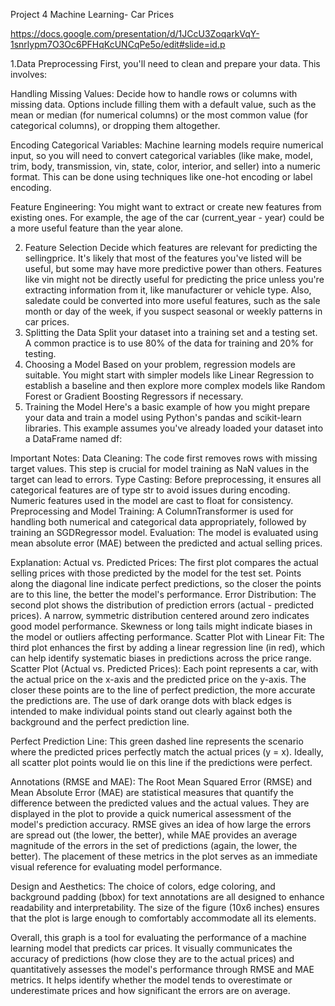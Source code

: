 Project 4 Machine Learning- Car Prices

https://docs.google.com/presentation/d/1JCcU3ZoqarkVqY-1snrlypm7O3Oc6PFHqKcUNCqPe5o/edit#slide=id.p

1.Data Preprocessing 
First, you'll need to clean and prepare your data. This involves:

Handling Missing Values: Decide how to handle rows or columns with missing data. Options include filling them with a default value, such as the mean or median (for numerical columns) or the most common value (for categorical columns), or dropping them altogether.

Encoding Categorical Variables: Machine learning models require numerical input, so you will need to convert categorical variables (like make, model, trim, body, transmission, vin, state, color, interior, and seller) into a numeric format. This can be done using techniques like one-hot encoding or label encoding.

Feature Engineering: You might want to extract or create new features from existing ones. For example, the age of the car (current_year - year) could be a more useful feature than the year alone.

2. Feature Selection
Decide which features are relevant for predicting the sellingprice. It's likely that most of the features you've listed will be useful, but some may have more predictive power than others. Features like vin might not be directly useful for predicting the price unless
you're extracting information from it, like manufacturer or vehicle type. Also, saledate could be converted into more useful features, such as the sale month or day of the week, if you suspect seasonal or weekly patterns in car prices.
4. Splitting the Data
Split your dataset into a training set and a testing set. A common practice is to use 80% of the data for training and 20% for testing.
5. Choosing a Model
Based on your problem, regression models are suitable. You might start with simpler models like Linear Regression to establish a baseline and then explore more complex models like Random Forest or Gradient Boosting Regressors if necessary.
6. Training the Model
Here's a basic example of how you might prepare your data and train a model using Python's pandas and scikit-learn libraries. This example assumes you've already loaded your dataset into a DataFrame named df:



Important Notes:
Data Cleaning: The code first removes rows with missing target values. This step is crucial for model training as NaN values in the target can lead to errors.
Type Casting: Before preprocessing, it ensures all categorical features are of type str to avoid issues during encoding. Numeric features used in the model are cast to float for consistency.
Preprocessing and Model Training: A ColumnTransformer is used for handling both numerical and categorical data appropriately, followed by training an SGDRegressor model.
Evaluation: The model is evaluated using mean absolute error (MAE) between the predicted and actual selling prices.

Explanation:
Actual vs. Predicted Prices: The first plot compares the actual selling prices with those predicted by the model for the test set. Points along the diagonal line indicate perfect predictions, so the closer the points are to this line, the better the model's performance.
Error Distribution: The second plot shows the distribution of prediction errors (actual - predicted prices). A narrow, symmetric distribution centered around zero indicates good model performance. Skewness or long tails might indicate biases in the model or outliers affecting performance.
Scatter Plot with Linear Fit: The third plot enhances the first by adding a linear regression line (in red), which can help identify systematic biases in predictions across the price range.
Scatter Plot (Actual vs. Predicted Prices): Each point represents a car, with the actual price on the x-axis and the predicted price on the y-axis. The closer these points are to the line of perfect prediction, the more accurate the predictions are. The use of dark orange dots with black edges is intended to make individual points stand out clearly against both the background and the perfect prediction line.

Perfect Prediction Line: This green dashed line represents the scenario where the predicted prices perfectly match the actual prices (y = x). Ideally, all scatter plot points would lie on this line if the predictions were perfect.

Annotations (RMSE and MAE): The Root Mean Squared Error (RMSE) and Mean Absolute Error (MAE) are statistical measures that quantify the difference between the predicted values and the actual values. They are displayed in the plot to provide a quick numerical assessment of the model's prediction accuracy. RMSE gives an idea of how large the errors are spread out (the lower, the better), while MAE provides an average magnitude of the errors in the set of predictions (again, the lower, the better). The placement of these metrics in the plot serves as an immediate visual reference for evaluating model performance.

Design and Aesthetics: The choice of colors, edge coloring, and background padding (bbox) for text annotations are all designed to enhance readability and interpretability. The size of the figure (10x6 inches) ensures that the plot is large enough to comfortably accommodate all its elements.

Overall, this graph is a tool for evaluating the performance of a machine learning model that predicts car prices. It visually communicates the accuracy of predictions (how close they are to the actual prices) and quantitatively assesses the model's performance through RMSE and MAE metrics. It helps identify whether the model tends to overestimate or underestimate prices and how significant the errors are on average.
